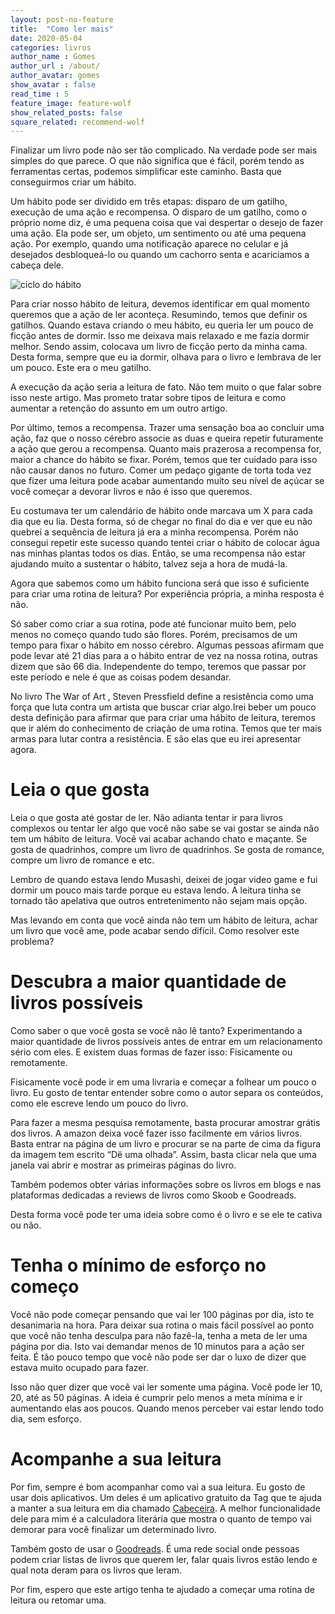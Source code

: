 ```yaml
---
layout: post-no-feature
title:  "Como ler mais"
date: 2020-05-04
categories: livros
author_name : Gomes
author_url : /about/
author_avatar: gomes
show_avatar : false
read_time : 5
feature_image: feature-wolf
show_related_posts: false
square_related: recommend-wolf
---
```


Finalizar um livro pode não ser tão complicado. Na verdade pode ser mais simples do que parece. O que não significa que é fácil, porém tendo as ferramentas certas, podemos simplificar este caminho. Basta que conseguirmos criar um hábito.

Um hábito pode ser dividido em três etapas: disparo de um gatilho, execução de uma ação e recompensa. O disparo de um gatilho, como o próprio nome diz, é uma pequena coisa que vai despertar o desejo de fazer uma ação. Ela pode ser, um objeto, um sentimento ou até uma pequena ação. Por exemplo, quando uma notificação aparece no celular e já desejados desbloqueá-lo ou quando um cachorro senta e acariciamos a cabeça dele.

![ciclo do hábito]({{site.url}}/img/post-assets/habito-de-leitura/habito.jpg)

Para criar nosso hábito de leitura, devemos identificar em qual momento queremos que a ação de ler aconteça. Resumindo, temos que definir os gatilhos. Quando estava criando o meu hábito, eu queria ler um pouco de ficção antes de dormir. Isso me deixava mais relaxado e me fazia dormir melhor. Sendo assim, colocava um livro de ficção perto da minha cama. Desta forma, sempre que eu ia dormir, olhava para o livro e lembrava de ler um pouco. Este era o meu gatilho. 

A execução da ação seria a leitura de fato. Não tem muito o que falar sobre isso neste artigo. Mas prometo tratar sobre tipos de leitura e como aumentar a retenção do assunto em um outro artigo.

Por último, temos a recompensa. Trazer uma sensação boa ao concluir uma ação, faz que o nosso cérebro associe as duas e queira repetir futuramente a ação que gerou a recompensa. Quanto mais prazerosa a recompensa for, maior a chance do hábito se fixar. Porém, temos que ter cuidado para isso não causar danos no futuro. Comer um pedaço gigante de torta toda vez que fizer uma leitura pode acabar aumentando muito seu nível de açúcar se você começar a devorar livros e não é isso que queremos.

Eu costumava ter um calendário de hábito onde marcava um X para cada dia que eu lia. Desta forma, só de chegar no final do dia e ver que eu não quebrei a sequência de leitura já era a minha recompensa. Porém não consegui repetir este sucesso quando tentei criar o hábito de colocar água nas minhas plantas todos os dias. Então, se uma recompensa não estar ajudando muito a sustentar o hábito, talvez seja a hora de mudá-la. 

Agora que sabemos como um hábito funciona será que isso é suficiente para criar uma rotina de leitura? Por experiência própria, a minha resposta é não. 

Só saber como criar a sua rotina, pode até funcionar muito bem, pelo menos no começo quando tudo são flores. Porém, precisamos de um tempo para fixar o hábito em nosso cérebro. Algumas pessoas afirmam que pode levar até 21 dias para a o hábito entrar de vez na nossa rotina, outras dizem que são 66 dia. Independente do tempo, teremos que passar por este período e nele é que as coisas podem desandar. 

No livro The War of Art , Steven Pressfield define a resistência como uma força que luta contra um artista que buscar criar algo.Irei beber um pouco desta definição para afirmar que para criar uma hábito de leitura, teremos que ir além do conhecimento de criação de uma rotina. Temos que ter mais armas para lutar contra a resistência. E são elas que eu irei apresentar agora. 

# Leia o que gosta 

Leia o que gosta até gostar de ler. Não adianta tentar ir para livros complexos ou tentar ler algo que você não sabe se vai gostar se ainda não tem um hábito de leitura. Você vai acabar achando chato e maçante. Se gosta de quadrinhos, compre um livro de quadrinhos. Se gosta de romance, compre um livro de romance e etc. 

 Lembro de quando estava lendo Musashi, deixei de jogar video game e fui dormir um pouco mais tarde porque eu estava lendo. A leitura tinha se tornado tão apelativa que outros entretenimento não sejam mais opção.

Mas levando em conta que você ainda não tem um hábito de leitura, achar um livro que você ame, pode acabar sendo difícil. Como resolver este problema? 

# Descubra a maior quantidade de livros possíveis

Como saber o que você gosta se você não lê tanto? Experimentando a maior quantidade de livros possíveis antes de entrar em um relacionamento sério com eles. E existem duas formas de fazer isso: Fisicamente ou remotamente. 

Fisicamente você pode ir em uma livraria e começar a folhear um pouco o livro. Eu gosto de tentar entender sobre como o autor separa os conteúdos, como ele escreve lendo um pouco do livro. 

Para fazer a mesma pesquisa remotamente, basta procurar amostrar grátis dos livros.  A amazon deixa você fazer isso facilmente em vários livros. Basta entrar na página de um livro e procurar se na parte de cima da figura da imagem tem escrito “Dë uma olhada”. Assim,  basta clicar nela que uma janela vai abrir e mostrar as primeiras páginas do livro. 

Também podemos obter várias informações sobre os livros em blogs e nas plataformas dedicadas a reviews de livros como Skoob e Goodreads. 

Desta forma você pode ter uma ideia sobre como é o livro e se ele te cativa ou não.

# Tenha o mínimo de esforço no começo

Você não pode começar pensando que vai ler 100 páginas por dia, isto te desanimaria na hora. Para deixar sua rotina o mais fácil possível ao ponto que você não tenha desculpa para não fazê-la, tenha a meta de ler uma página por dia. Isto vai demandar menos de 10 minutos para a ação ser feita. É tão pouco tempo que você não pode ser dar o luxo de  dizer que estava muito ocupado para fazer. 

Isso não quer dizer que você vai ler somente uma página. Você pode ler 10, 20, até as 50 páginas. A ideia é cumprir pelo menos a meta mínima e ir aumentando elas aos poucos. Quando menos perceber vai estar lendo todo dia, sem esforço.

# Acompanhe a sua leitura

Por fim, sempre é bom acompanhar como vai a sua leitura. Eu gosto de usar dois aplicativos. Um deles é um aplicativo gratuito da Tag que te ajuda a manter a sua leitura em dia chamado [Cabeceira](https://www.taglivros.com/blog/cabeceira-o-app-para-voce-ler-mais-livros/). A melhor funcionalidade dele para mim é a calculadora literária que mostra o quanto de tempo vai demorar para você finalizar um determinado livro.

Também gosto de usar o [Goodreads](https://www.goodreads.com/). É uma rede social onde pessoas podem criar listas de livros que querem ler, falar quais livros estão lendo e qual nota deram para os livros que leram. 

Por fim, espero que este artigo tenha te ajudado a começar uma rotina de leitura ou retomar uma. 